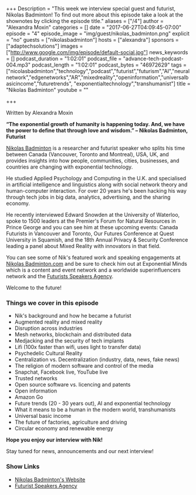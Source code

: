 +++
Description = "This week we interview special guest and futurist, Nikolas Badminton! To find out more about this episode take a look at the shownotes by clicking the episode title."
aliases = ["/4"]
author = "Alexandra Moxin"
categories = []
date = "2017-06-27T04:09:45-07:00"
episode = "4"
episode_image = "img/guest/nikolas_badminton.png"
explicit = "no"
guests = ["nikolasbadminton"]
hosts = ["alexandra"]
sponsors = ["adaptechsolutions"]
images = ["http://www.google.com/img/episode/default-social.jpg"]
news_keywords = []
podcast_duration = "1:02:01"
podcast_file = "advance-tech-podcast-004.mp3"
podcast_length = "1:02:01"
podcast_bytes = "46972629"
tags = ["nicolasbadminton","technology","podcast","futurist","futurism","AI","neuralnetwork","edgenetworks","AR","mixedreality","openinformation","universalbasicincome","futuretrends", "exponentialtechnology","transhumanist"]
title = "Nikolas Badminton"
youtube = ""

+++

Written by Alexandra Moxin

**“The exponential growth of humanity is happening today. And, we have the power to define that through love and wisdom.” – Nikolas Badminton, Futurist**

[Nikolas Badminton](https://twitter.com/NikolasFuturist) is a researcher and futurist speaker who splits his time between Canada (Vancouver, Toronto and Montreal), USA, UK, and provides insights into how people, communities, cities, businesses, and countries are changing with exponential technology.

He studied Applied Psychology and Computing in the U.K. and specialised in artificial intelligence and linguistics along with social network theory and human-computer interaction. For over 20 years he's been hacking his way through tech jobs in big data, analytics, advertising, and the sharing economy.

He recently interviewed Edward Snowden at the University of Waterloo, spoke to 1500 leaders at the Premier's Forum for Natural Resources in Prince George and you can see him at these upcoming events: Canada Futurists in Vancouver and Toronto, Our Futures Conference at Quest University in Squamish, and the 18th Annual Privacy & Security Conference leading a panel about Mixed Reality with innovators in that field.

You can see some of Nik's featured work and speaking engagements at [Nikolas Badminton.com](https://nikolasbadminton.com/) and be sure to check him out at Exponential Minds which is a content and event network and a worldwide superinfluencers network and the [Futurists Speakers Agency](https://futuristspeakersagency.com/).

Welcome to the future!

### Things we cover in this episode

* Nik's background and how he became a futurist
* Augmented reality and mixed reality
* Disruption across industries
* Mesh networks, blockchain and distributed data
* Medjacking and the security of tech implants
* Lifi (100x faster than wifi, uses light to transfer data)
* Psychedelic Cultural Reality
* Centralization vs. Decentralization (industry, data, news, fake news)
* The religion of modern software and control of the media
* Snapchat, Facebook live, YouTube live
* Trusted networks
* Open source software vs. licencing and patents
* Open information
* Amazon Go
* Future trends (20 - 30 years out), AI and exponential technology
* What it means to be a human in the modern world, transhumanists
* Universal basic income
* The future of factories, agriculture and driving
* Circular economy and renewable energy

**Hope you enjoy our interview with Nik!**

Stay tuned for news, announcements and our next interview!

### Show Links

* [Nikolas Badminton's Website](https://nikolasbadminton.com/)
* [Futurist Speakers Agency](https://futuristspeakersagency.com)
